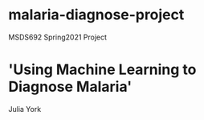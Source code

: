 # malaria-diagnose-project
MSDS692 Spring2021 Project


# 'Using Machine Learning to Diagnose Malaria'
Julia York


